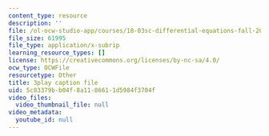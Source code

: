 ```yaml
---
content_type: resource
description: ''
file: /ol-ocw-studio-app/courses/18-03sc-differential-equations-fall-2011/5c83379bb04f8a1186611d5984f3704f_tVzaX9u6YAE.srt
file_size: 61995
file_type: application/x-subrip
learning_resource_types: []
license: https://creativecommons.org/licenses/by-nc-sa/4.0/
ocw_type: OCWFile
resourcetype: Other
title: 3play caption file
uid: 5c83379b-b04f-8a11-8661-1d5984f3704f
video_files:
  video_thumbnail_file: null
video_metadata:
  youtube_id: null
---
```

